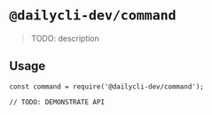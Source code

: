 # `@dailycli-dev/command`

> TODO: description

## Usage

```
const command = require('@dailycli-dev/command');

// TODO: DEMONSTRATE API
```
